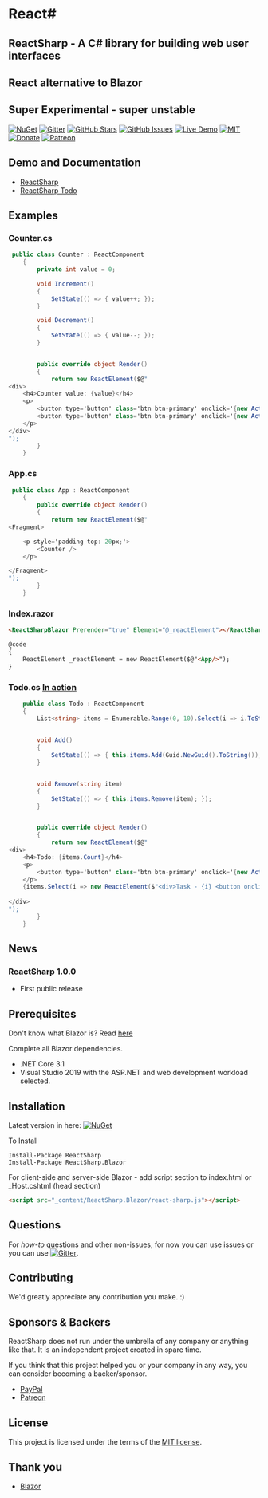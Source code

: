 # React#

## ReactSharp - A C# library for building web user interfaces
## React alternative to Blazor
## Super Experimental - super unstable

[![NuGet](https://img.shields.io/nuget/v/ReactSharp.svg)](https://www.nuget.org/packages/ReactSharp.Blazor/)
[![Gitter](https://badges.gitter.im/ReactSharp/community.svg)](https://gitter.im/MatBlazor/community?utm_source=badge&utm_medium=badge&utm_campaign=pr-badge)
[![GitHub Stars](https://img.shields.io/github/stars/SamProf/ReactSharp.svg)](https://github.com/SamProf/ReactSharp/stargazers)
[![GitHub Issues](https://img.shields.io/github/issues/SamProf/ReactSharp.svg)](https://github.com/SamProf/ReactSharp/issues)
[![Live Demo](https://img.shields.io/badge/demo-online-green.svg)](https://reactsharp.samprof.com)
[![MIT](https://img.shields.io/github/license/SamProf/ReactSharp.svg)](LICENSE)
[![Donate](https://www.paypalobjects.com/en_US/i/btn/btn_donate_SM.gif)](https://www.paypal.com/cgi-bin/webscr?cmd=_s-xclick&hosted_button_id=9XT68N2VKWTPE&source=url)
[![Patreon](https://img.shields.io/badge/Patreon-donation-blue)](https://www.patreon.com/SamProf)


## Demo and Documentation
- [ReactSharp](http://reactsharp.samprof.com)
- [ReactSharp Todo](http://reactsharp.samprof.com/Todo)


## Examples

### Counter.cs
```csharp
 public class Counter : ReactComponent
    {
        private int value = 0;

        void Increment()
        {
            SetState(() => { value++; });
        }

        void Decrement()
        {
            SetState(() => { value--; });
        }


        public override object Render()
        {
            return new ReactElement($@"
<div>
    <h4>Counter value: {value}</h4>
    <p>
        <button type='button' class='btn btn-primary' onclick='{new Action(Increment)}'>Increment</button>
        <button type='button' class='btn btn-primary' onclick='{new Action((Decrement))}'>Decrement</button>
    </p>
</div>
");
        }
    }
```

### App.cs
```csharp
 public class App : ReactComponent
    {
        public override object Render()
        {
            return new ReactElement($@"
<Fragment>

    <p style='padding-top: 20px;'> 
        <Counter />
    </p>

</Fragment>
");
        }
    }
```


### Index.razor

```html
<ReactSharpBlazor Prerender="true" Element="@_reactElement"></ReactSharpBlazor>

@code
{
    ReactElement _reactElement = new ReactElement($@"<App/>");
}
```


### Todo.cs [In action](http://reactsharp.samprof.com/Todo)
```csharp
    public class Todo : ReactComponent
    {
        List<string> items = Enumerable.Range(0, 10).Select(i => i.ToString()).ToList();
        

        void Add()
        {
            SetState(() => { this.items.Add(Guid.NewGuid().ToString()); });
        }


        void Remove(string item)
        {
            SetState(() => { this.items.Remove(item); });
        }


        public override object Render()
        {
            return new ReactElement($@"
<div>
    <h4>Todo: {items.Count}</h4>
    <p>
        <button type='button' class='btn btn-primary' onclick='{new Action((Add))}'>Add item</button>
    </p>
    {items.Select(i => new ReactElement($"<div>Task - {i} <button onclick='{new Action(() => Remove(i))}'>X</button></div>"))}
   
</div>
");
        }
    }
```





## News

### ReactSharp 1.0.0
- First public release


## Prerequisites

Don't know what Blazor is? Read [here](https://github.com/aspnet/Blazor)

Complete all Blazor dependencies.

- .NET Core 3.1
- Visual Studio 2019 with the ASP.NET and web development workload selected.

## Installation 

Latest version in here:  [![NuGet](https://img.shields.io/nuget/v/ReactSharp.Blazor.svg)](https://www.nuget.org/packages/ReactSharp.Blazor/)


To Install 

```
Install-Package ReactSharp
Install-Package ReactSharp.Blazor
```

For client-side and server-side Blazor - add script section to index.html or _Host.cshtml (head section) 

```html
<script src="_content/ReactSharp.Blazor/react-sharp.js"></script>
```


## Questions

For *how-to* questions and other non-issues, for now you can use issues or you can use [![Gitter](https://badges.gitter.im/MatBlazor/community.svg)](https://gitter.im/MatBlazor/community?utm_source=badge&utm_medium=badge&utm_campaign=pr-badge).


## Contributing
We'd greatly appreciate any contribution you make. :)

## Sponsors & Backers
ReactSharp does not run under the umbrella of any company or anything like that.
It is an independent project created in spare time.

If you think that this project helped you or your company in any way, you can consider becoming a backer/sponsor.
- [PayPal](https://www.paypal.com/cgi-bin/webscr?cmd=_s-xclick&hosted_button_id=9XT68N2VKWTPE&source=url)
- [Patreon](https://www.patreon.com/SamProf)



## License

This project is licensed under the terms of the [MIT license](LICENSE).

## Thank you
- [Blazor](https://blazor.net)

